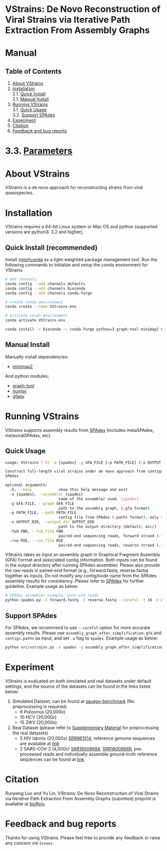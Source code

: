 # VStrains: De Novo Reconstruction of Viral Strains via Iterative Path Extraction From Assembly Graphs

Manual
===========

Table of Contents
-----------------

1. [About VStrains](#sec1) </br>
2. [Installation](#sec2) </br>
   2.1. [Quick Install](#sec2.1) </br>
   2.1. [Manual Install](#sec2.2) </br>
3. [Running VStrains](#sec3) </br>
   3.1. [Quick Usage](#sec3.1) </br>
   3.2. [Support SPAdes](#sec3.2) </br>
4. [Experiment](#sec4) </br>
5. [Citation](#sec5) </br>
6. [Feedback and bug reports](#sec6)</br>
#   3.3. [Parameters](#sec3.4) </br>
<a name="sec1"></a>
# About VStrains

VStrains is a de novo approach for reconstructing strains from viral quasispecies.

<!-- Please refer to our [paper](NULL) and [supplementary Material](NULL) for details methodology. -->

<a name="sec2"></a>
# Installation

VStrains requires a 64-bit Linux system or Mac OS and python (supported versions are python3: 3.2 and higher), 

<a name="sec2.1"></a>
## Quick Install (**recommended**)

Install [(mini)conda](https://conda.io/miniconda.html) as a light-weighted package management tool. Run the following commands to initialize and setup the conda environment for VStrains

```bash
# add channels
conda config --add channels defaults
conda config --add channels bioconda
conda config --add channels conda-forge

# create conda environment
conda create --name VStrains-env

# activate conda environment
conda activate VStrains-env

conda install -c bioconda -c conda-forge python=3 graph-tool minimap2 numpy gfapy
```

<a name="sec2.2"></a>
## Manual Install

Manually install dependencies: 
- [minimap2](https://github.com/lh3/minimap2)  

And python modules:
- [graph-tool](https://graph-tool.skewed.de)
- [numpy](https://numpy.org)
- [gfapy](https://github.com/ggonnella/gfapy)
<!-- - [scikit-learn](https://scikit-learn.org/stable/install.html)
- [pandas](https://pandas.pydata.org/docs/getting_started/install.html) -->

<a name="sec3"></a>
# Running VStrains

VStrains supports assembly results from [SPAdes](https://github.com/ablab/spades) (includes metaSPAdes, metaviralSPAdes, etc).

<a name="sec3.1"></a>
## Quick Usage

```bash
usage: VStrains [-h] -a {spades} -g GFA_FILE [-p PATH_FILE] [-o OUTPUT_DIR] -fwd FWD -rve RVE

Construct full-length viral strains under de novo approach from contigs and assembly graph, currently supports
SPAdes

optional arguments:
  -h, --help            show this help message and exit
  -a {spades}, --assembler {spades}
                        name of the assembler used. [spades]
  -g GFA_FILE, --graph GFA_FILE
                        path to the assembly graph, (.gfa format)
  -p PATH_FILE, --path PATH_FILE
                        contig file from SPAdes (.paths format), only required for SPAdes. e.g., contigs.paths
  -o OUTPUT_DIR, --output_dir OUTPUT_DIR
                        path to the output directory [default: acc/]
  -fwd FWD, --fwd_file FWD
                        paired-end sequencing reads, forward strand (.fastq format)
  -rve RVE, --rve_file RVE
                        paired-end sequencing reads, reverse strand (.fastq format)
```

VStrains takes as input an assembly graph in Graphical Fragment Assembly (GFA) Format and associated contig information. Both inputs can be found in the output directory after running SPAdes assembler. Please also provide the raw reads in paired-end format (e.g., forward.fastq, reverse.fastq) together as inputs. Do not modify any contig/node name from the SPAdes assembly results for consistency. Please refer to [SPAdes](https://github.com/ablab/spades) for further guideline. Example usage as below:

```bash
# SPAdes assembler example, pair-end reads
python spades.py -1 forward.fastq -2 reverse.fastq --careful -t 16 -o output_dir
```

<a name="sec3.2"></a>
## Support SPAdes

For SPAdes, we recommend to use `--careful` option for more accurate assembly results. Please use `assembly_graph_after_simplification.gfa` and `contigs.paths` as input, and set `-a` flag to `spades`. Example usage as below:

```bash
python src/vstrains.py -a spades -g assembly_graph_after_simplification.gfa -p contigs.paths -o output_dir -fwd forward.fastq -rve reverse.fastq
```

<!-- <a name="sec3.3"></a> -->
<!-- ## Parameters -->

<!-- ### Minimum Node Coverage

This sets the minimum node coverage for filtering the inaccurate nodes from initial assembly graph. By default, the node coverage is automatically set based on coverage distribution, which demonstrates good result among all tested datasets. Please use `-mc` flag to input the customized minimum node coverage if needed.

### Minimum Contig Length

Since SPAdes normally output all the nodes from assembly graph as contigs, short or low coverage contig may lead to less accuracy and confidence. By default, single node contig with length less than 250bp or coverage less then `--mc` (defined above) is filtered out. Please use `-ml` flag to input the customized minimum contig length if needed. -->

<a name="sec4"></a>
# Experiment

VStrains is evaluated on both simulated and real datasets under default settings, and the source of the datasets can be found in the links listed below:
1. Simulated Dataset, can be found at [savage-benchmark](https://bitbucket.org/jbaaijens/savage-benchmarks/src/master/) (No preprocessing is required)
   - 6 Poliovirus (20,000x)
   - 10 HCV (20,000x)
   - 15 ZIKV (20,000x)
2. Real Dataset (please refer to [Supplementary Material](https://www.biorxiv.org/content/10.1101/2022.10.21.513181v2.supplementary-material) for preprocessing the real datasets)
   - 5 HIV labmix (20,000x) [SRR961514](https://www.ncbi.nlm.nih.gov/sra/?term=SRR961514), reference genome sequences are available at [link](https://github.com/cbg-ethz/5-virus-mix/blob/master/data/REF.fasta)
   - 2 SARS-COV-2 (4,000x) [SRR18009684](https://www.ncbi.nlm.nih.gov/sra/?term=SRR18009684), [SRR18009686](https://www.ncbi.nlm.nih.gov/sra/?term=SRR18009686), pre-processed reads and individually assemble ground-truth reference sequences can be found at [link](https://github.com/RunpengLuo/sarscov2-4000x)
<a name="sec5"></a>
# Citation

Runpeng Luo and Yu Lin, VStrains: De Novo Reconstruction of Viral Strains via Iterative Path Extraction From Assembly Graphs (submited)
preprint is available at [bioRxiv](https://www.biorxiv.org/content/10.1101/2022.10.21.513181v2).

<a name="sec6"></a>
# Feedback and bug reports

Thanks for using VStrains. Please feel free to provide any feedback or raise any concern via `Issues`.
